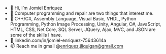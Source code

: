 - 👋 Hi, I’m Jomiel Enriquez
- 👀 Computer programming and repair are two things that interest me.
- 🌱 C++/C#, Assembly Language, Visual Basic, VHDL, Python Programming, Python Image Processing, Unity, Angular, C#, JavaScript, HTML, CSS, Net Core, SQL Server, JQuery, Ajax, MVC, and JSON are some of the skills I have.
- 🔗 linkedin.com/in/jomiel-enriquez-75643614a
- 📫 Reach me in gmail @enriquez.jliquigan@gmail.com
